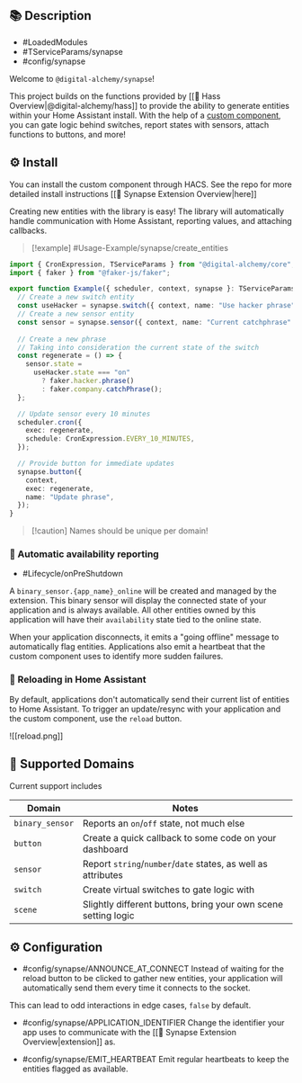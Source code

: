 ## 📚 Description

- #LoadedModules
- #TServiceParams/synapse
- #config/synapse

Welcome to `@digital-alchemy/synapse`!

This project builds on the functions provided by [[🧭 Hass Overview|@digital-alchemy/hass]] to provide the ability to generate entities within your Home Assistant install. With the help of a [custom component](https://github.com/Digital-Alchemy-TS/synapse-extension), you can gate logic behind switches, report states with sensors, attach functions to buttons, and more!

## ⚙️ Install

You can install the custom component through HACS. See the repo for more detailed install instructions [[🧭 Synapse Extension Overview|here]]

Creating new entities with the library is easy! The library will automatically handle communication with Home Assistant, reporting values, and attaching callbacks.

> [!example] #Usage-Example/synapse/create_entities

```typescript
import { CronExpression, TServiceParams } from "@digital-alchemy/core";
import { faker } from "@faker-js/faker";

export function Example({ scheduler, context, synapse }: TServiceParams) {
  // Create a new switch entity
  const useHacker = synapse.switch({ context, name: "Use hacker phrase" });
  // Create a new sensor entity
  const sensor = synapse.sensor({ context, name: "Current catchphrase" });
  
  // Create a new phrase
  // Taking into consideration the current state of the switch
  const regenerate = () => {
    sensor.state =
      useHacker.state === "on"
        ? faker.hacker.phrase()
        : faker.company.catchPhrase();
  };

  // Update sensor every 10 minutes
  scheduler.cron({
    exec: regenerate,
    schedule: CronExpression.EVERY_10_MINUTES,
  });

  // Provide button for immediate updates
  synapse.button({
    context,
    exec: regenerate,
    name: "Update phrase",
  });
}
```

> [!caution] Names should be unique per domain!

### 🔄 Automatic availability reporting

- #Lifecycle/onPreShutdown

A `binary_sensor.{app_name}_online` will be created and managed by the extension. This binary sensor will display the connected state of your application and is always available. All other entities owned by this application will have their `availability` state tied to the online state.

When your application disconnects, it emits a "going offline" message to automatically flag entities. Applications also emit a heartbeat that the custom component uses to identify more sudden failures.

### 🔁 Reloading in Home Assistant

By default, applications don't automatically send their current list of entities to Home Assistant. To trigger an update/resync with your application and the custom component, use the `reload` button.

![[reload.png]]

## 📜 Supported Domains

Current support includes

| Domain          | Notes                                                         |
| --------------- | ------------------------------------------------------------- |
| `binary_sensor` | Reports an `on`/`off` state, not much else                    |
| `button`        | Create a quick callback to some code on your dashboard        |
| `sensor`        | Report `string`/`number`/`date` states, as well as attributes |
| `switch`        | Create virtual switches to gate logic with                    |
| `scene`         | Slightly different buttons, bring your own scene setting logic|

## ⚙️ Configuration

- #config/synapse/ANNOUNCE_AT_CONNECT
Instead of waiting for the reload button to be clicked to gather new entities, your application will automatically send them every time it connects to the socket.

This can lead to odd interactions in edge cases, `false` by default.

- #config/synapse/APPLICATION_IDENTIFIER
Change the identifier your app uses to communicate with the [[🧭 Synapse Extension Overview|extension]] as.

- #config/synapse/EMIT_HEARTBEAT
Emit regular heartbeats to keep the entities flagged as available.